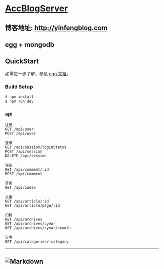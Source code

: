 # [AccBlogServer](https://github.com/accelerator-feng/AccBlogServer)

## 博客地址: http://yinfengblog.com
## egg + mongodb
## QuickStart
如需进一步了解，参见 [egg 文档][egg]。
### Build Setup
```bash
$ npm install
$ npm run dev
```
### api
```
注册
GET /api/user
POST /api/user  

登录
GET /api/session/loginStatus
POST /api/session
DELETE /api/session   

评论
GET /api/comment/:id
POST /api/comment  

首页
GET /api/index  

文章
GET /api/article/:id
GET /api/article/page/:id  

归档
GET /api/archives
GET /api/archives/:year
GET /api/archives/:year/:month  

分类
GET /api/categories/:category
```

---
![Markdown](http://i2.kiimg.com/582196/c229d2f00d338d96.png)
---

[egg]: https://eggjs.org
